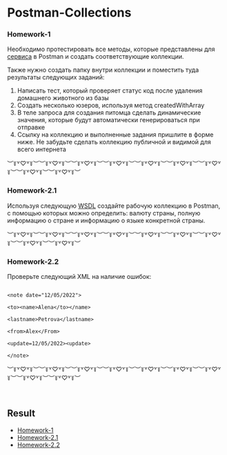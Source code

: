 # Postman-Collections 
  



### Homework-1
Необходимо протестировать все методы, которые представлены для [сервиса](https://petstore.swagger.io/) в Postman и создать соответствующие коллекции.

Также нужно создать папку внутри коллекции и поместить туда результаты следующих заданий:
1. Написать тест, который проверяет статус код после удаления домашнего животного из базы
2. Создать несколько юзеров, используя метод createdWithArray
3. В теле запроса для создания питомца сделать динамические значения, которые будут автоматически генерироваться при отправке
4. Ссылку на коллекцию и выполненные задания пришлите в форме ниже. Не забудьте сделать коллекцию публичной и видимой для всего интернета

︶꒦꒷♡꒷꒦︶︶꒦꒷♡꒷꒦︶︶꒦꒷♡꒷꒦︶︶꒦꒷♡꒷꒦︶︶꒦꒷♡꒷꒦︶︶꒦꒷♡꒷꒦︶︶꒦꒷♡꒷꒦︶︶꒦꒷♡꒷꒦︶︶꒦꒷♡꒷꒦︶  




### Homework-2.1 
Используя следующую [WSDL](http://webservices.oorsprong.org/websamples.countryinfo/CountryInfoService.wso?WSDL) создайте рабочую коллекцию в Postman, с помощью которых можно определить: валюту страны, полную информацию о стране и информацию о языке конкретной страны. 

︶꒦꒷♡꒷꒦︶︶꒦꒷♡꒷꒦︶︶꒦꒷♡꒷꒦︶︶꒦꒷♡꒷꒦︶︶꒦꒷♡꒷꒦︶︶꒦꒷♡꒷꒦︶︶꒦꒷♡꒷꒦︶︶꒦꒷♡꒷꒦︶︶꒦꒷♡꒷꒦︶  
### Homework-2.2 
Проверьте следующий XML на наличие ошибок:

```<?xml version="1.0" encoding="UTF-8"?>

<note date="12/05/2022">

<to><name>Alena</to></name>

<lastname>Petrova</lastname>

<from>Alex</From>

<update=12/05/2022><update>

</note>
```

︶꒦꒷♡꒷꒦︶︶꒦꒷♡꒷꒦︶︶꒦꒷♡꒷꒦︶︶꒦꒷♡꒷꒦︶︶꒦꒷♡꒷꒦︶︶꒦꒷♡꒷꒦︶︶꒦꒷♡꒷꒦︶︶꒦꒷♡꒷꒦︶︶꒦꒷♡꒷꒦︶  
  

<br/>  


## Result  

- [Homework-1](https://www.postman.com/lunar-module-architect-56534528/workspace/test-workspace/collection/29321111-40968f20-b545-4718-a4ff-995b160d4478?action=share&creator=29321111&active-environment=29321111-12b56be8-f8e3-4a27-9e20-bafcb1e5f666)
- [Homework-2.1](https://www.postman.com/lunar-module-architect-56534528/workspace/test-workspace/collection/29321111-40968f20-b545-4718-a4ff-995b160d4478?action=share&creator=29321111&active-environment=29321111-12b56be8-f8e3-4a27-9e20-bafcb1e5f666)
- [Homework-2.2](https://github.com/Guppi17/Postman-Collections/blob/main/Homework-2.2.txt)  


  

<br/>  



